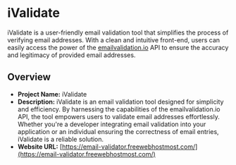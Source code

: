 # iValidate

iValidate is a user-friendly email validation tool that simplifies the process of verifying email addresses. With a clean and intuitive front-end, users can easily access the power of the [emailvalidation.io](https://emailvalidation.io/) API to ensure the accuracy and legitimacy of provided email addresses.

## Overview

- **Project Name:** iValidate
- **Description:** iValidate is an email validation tool designed for simplicity and efficiency. By harnessing the capabilities of the emailvalidation.io API, the tool empowers users to validate email addresses effortlessly. Whether you're a developer integrating email validation into your application or an individual ensuring the correctness of email entries, iValidate is a reliable solution.
- **Website URL:** [https://email-validator.freewebhostmost.com/](https://email-validator.freewebhostmost.com/)
